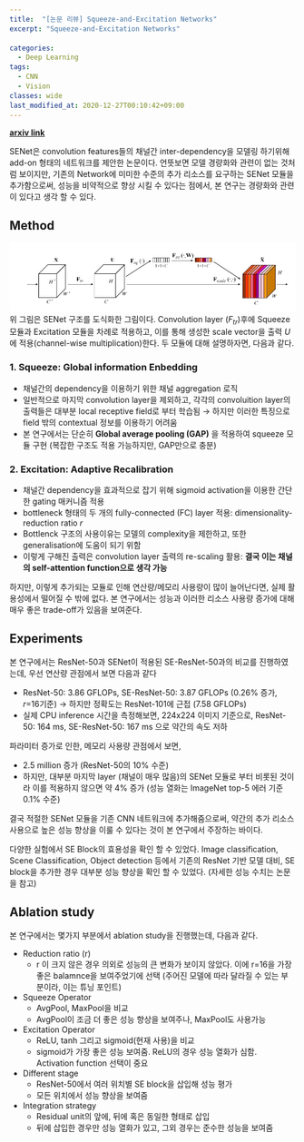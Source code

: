 ```yaml
---
title:  "[논문 리뷰] Squeeze-and-Excitation Networks"
excerpt: "Squeeze-and-Excitation Networks"

categories:
  - Deep Learning
tags:
  - CNN
  - Vision
classes: wide
last_modified_at: 2020-12-27T00:10:42+09:00
---
```

__[arxiv link](https://arxiv.org/pdf/1709.01507.pdf)__  

SENet은 convolution features들의 채널간 inter-dependency을 모델링 하기위해 add-on 형태의 네트워크를 제안한 논문이다. 언뜻보면 모델 경량화와 관련이 없는 것처럼 보이지만, 기존의 Network에 미미한 수준의 추가 리소스를 요구하는 SENet 모듈을 추가함으로써, 성능을 비약적으로 향상 시킬 수 있다는 점에서, 본 연구는 경량화와 관련이 있다고 생각 할 수 있다.

## Method
![SENet 구조](/assets/images/2020-12-27-SENet/senet.jpg)
위 그림은 SENet 구조를 도식화한 그림이다. Convolution layer ($F_{tr}$)후에 Squeeze 모듈과 Excitation 모듈을 차례로 적용하고, 이를 통해 생성한 scale vector을 출력 $U$에 적용(channel-wise multiplication)한다. 두 모듈에 대해 설명하자면, 다음과 같다.

### 1. Squeeze: Global information Enbedding
- 채널간의 dependency을 이용하기 위한 채널 aggregation 로직 
- 일반적으로 마지막 convolution layer을 제외하고, 각각의 convoluition layer의 출력들은 대부분 local receptive field로 부터 학습됨 → 하지만 이러한 특징으로 field 밖의 contextual 정보를 이용하기 어려움
- 본 연구에서는 단순히 __Global average pooling (GAP)__ 을 적용하여 squeeze 모듈 구현 (복잡한 구조도 적용 가능하지만, GAP만으로 충분)

### 2. Excitation: Adaptive Recalibration
- 채널간 dependency을 효과적으로 잡기 위해 sigmoid activation을 이용한 간단한 gating 매커니즘 적용
- bottleneck 형태의 두 개의 fully-connected (FC) layer 적용: dimensionality-reduction ratio $r$ 
- Bottlenck 구조의 사용이유는 모델의 complexity을 제한하고, 또한 generalisation에 도움이 되기 위함
- 이렇게 구해진 출력은 convolution layer 출력의 re-scaling 활용: __결국 이는 채널의 self-attention function으로 생각 가능__

하지만, 이렇게 추가되는 모듈로 인해 연산량/메모리 사용량이 많이 늘어난다면, 실제 활용성에서 떨어질 수 밖에 없다. 본 연구에서는 성능과 이러한 리소스 사용량 증가에 대해 매우 좋은 trade-off가 있음을 보여준다.

## Experiments
본 연구에서는 ResNet-50과 SENet이 적용된 SE-ResNet-50과의 비교를 진행하였는데, 우선 연산량 관점에서 보면 다음과 같다
- ResNet-50: 3.86 GFLOPs, SE-ResNet-50: 3.87 GFLOPs (0.26% 증가, $r$=16기준) → 하지만 정확도는 ResNet-101에 근접 (7.58 GFLOPs)
- 실제 CPU inference 시간을 측정해보면, 224x224 이미지 기준으로, ResNet-50: 164 ms, SE-ResNet-50: 167 ms 으로 약간의 속도 저하

파라미터 증가로 인한, 메모리 사용량 관점에서 보면, 
- 2.5 million 증가 (ResNet-50의 10% 수준)
- 하지만, 대부분 마지막 layer (채널이 매우 많음)의 SENet 모듈로 부터 비롯된 것이라 이를 적용하지 않으면 약 4% 증가 (성능 열화는 ImageNet top-5 에러 기준 0.1% 수준)

결국 적절한 SENet 모듈을 기존 CNN 네트워크에 추가해줌으로써, 약간의 추가 리소스 사용으로 높은 성능 향상을 이룰 수 있다는 것이 본 연구에서 주장하는 바이다.

다양한 실험에서 SE Block의 효용성을 확인 할 수 있었다. Image classification, Scene Classification, Object detection 등에서 기존의 ResNet 기반 모델 대비, SE block을 추가한 경우 대부분 성능 향상을 확인 할 수 있었다. (자세한 성능 수치는 논문을 참고)

## Ablation study
본 연구에서는 몇가지 부분에서 ablation study을 진행했는데, 다음과 같다.
- Reduction ratio (r)
  - r 이 크지 않은 경우 의외로 성능의 큰 변화가 보이지 않았다. 이에 r=16을 가장 좋은 balamnce을 보여주었기에 선택 (주어진 모델에 따라 달라질 수 있는 부분이라, 이는 튜닝 포인트)
- Squeeze Operator
  - AvgPool, MaxPool을 비교
  - AvgPool이 조금 더 좋은 성능 향상을 보여주나, MaxPool도 사용가능
- Excitation Operator
  - ReLU, tanh 그리고 sigmoid(현재 사용)을 비교
  - sigmoid가 가장 좋은 성능 보여줌. ReLU의 경우 성능 열화가 심함. Activation function 선택이 중요
- Different stage
  - ResNet-50에서 여러 위치별 SE block을 삽입해 성능 평가
  - 모든 위치에서 성능 향상을 보여줌
- Integration strategy
  - Residual unit의 앞에, 뒤에 혹은 동일한 형태로 삽입
  - 뒤에 삽입한 경우만 성능 열화가 있고, 그외 경우는 준수한 성능을 보여줌